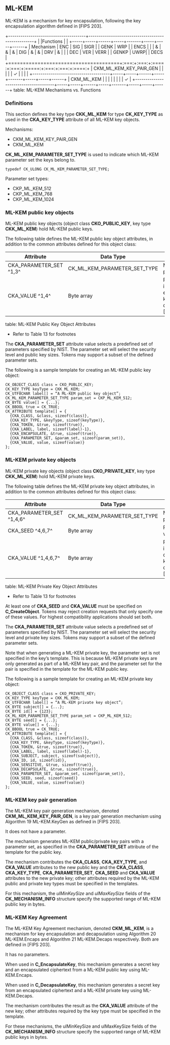 ## ML-KEM

ML-KEM is a mechanism for key encapsulation, following the key encapsulation
algorithm defined in [FIPS 203].

+--------------------------------------+---------------------------------------------------+
|                                      |Functions                                          |
|                                      +-----+-----+------+-----+-------+-----+-----+------+
| Mechanism                            | ENC | SIG | SIGR |     | GENK  | WRP |     | ENCS |
|                                      |  &  |  &  |  &   | DIG |   &   |  &  | DRV |  &   |
|                                      | DEC | VER | VERR |     | GENKP | UWRP|     | DECS |
+======================================+:===:+:===:+:====:+:===:+:=====:+:===:+:===:+:====:+
| CKM_ML_KEM_KEY_PAIR_GEN              |     |     |      |     |   ✓   |     |     |      |
+--------------------------------------+-----+-----+------+-----+-------+-----+-----+------+
| CKM_ML_KEM                           |     |     |      |     |       |     |     |  ✓   |
+--------------------------------------+-----+-----+------+-----+-------+-----+-----+------+
table: ML-KEM Mechanisms vs. Functions

### Definitions

This section defines the key type **CKK_ML_KEM** for type **CK_KEY_TYPE** as
used in the **CKA_KEY_TYPE** attribute of all ML-KEM key objects.

Mechanisms:

- CKM_ML_KEM_KEY_PAIR_GEN
- CKM_ML_KEM

**CK_ML_KEM_PARAMETER_SET_TYPE** is used to indicate which ML-KEM parameter set
the keys belong to.

~~~{.c}
typedef CK_ULONG CK_ML_KEM_PARAMETER_SET_TYPE;
~~~

Parameter set types:

- CKP_ML_KEM_512
- CKP_ML_KEM_768
- CKP_ML_KEM_1024
            
### ML-KEM public key objects

ML-KEM public key objects (object class **CKO_PUBLIC_KEY**, key type
**CKK_ML_KEM**) hold ML-KEM public keys.

The following table defines the ML-KEM public key object attributes, in addition
to the common attributes defined for this object class:

| Attribute               | Data Type                    | Meaning           |
|-------------------------|------------------------------|-------------------|
| CKA_PARAMETER_SET ^1,3^ | CK_ML_KEM_PARAMETER_SET_TYPE | ML-KEM parameter set |
| CKA_VALUE ^1,4^         | Byte array                   | Public value i.e. encapsulation key ek as defined in [FIPS 203] |
table: ML-KEM Public Key Object Attributes

- Refer to Table 13 for footnotes

The **CKA_PARAMETER_SET** attribute value selects a predefined set of parameters
specified by NIST. The parameter set will select the security level and public
key sizes. Tokens may support a subset of the defined parameter sets.

The following is a sample template for creating an ML-KEM public key object:

~~~{.c}
CK_OBJECT_CLASS class = CKO_PUBLIC_KEY;
CK_KEY_TYPE keyType = CKK_ML_KEM;
CK_UTF8CHAR label[] = “A ML-KEM public key object”;
CK_ML_KEM_PARAMETER_SET_TYPE param_set = CKP_ML_KEM_512;
CK_BYTE value[] = {...};
CK_BBOOL true = CK_TRUE;
CK_ATTRIBUTE template[] = {
  {CKA_CLASS, &class, sizeof(class)},
  {CKA_KEY_TYPE, &keyType, sizeof(keyType)},
  {CKA_TOKEN, &true, sizeof(true)},
  {CKA_LABEL, label, sizeof(label)-1},
  {CKA_ENCAPSULATE, &true, sizeof(true)},
  {CKA_PARAMETER_SET, &param_set, sizeof(param_set)},
  {CKA_VALUE, value, sizeof(value)}
};
~~~

### ML-KEM private key objects


ML-KEM private key objects (object class **CKO_PRIVATE_KEY**, key type
**CKK_ML_KEM**) hold ML-KEM private keys.

The following table defines the ML-KEM private key object attributes, in
addition to the common attributes defined for this object class:

| Attribute                 | Data Type                    | Meaning         |
|---------------------------|------------------------------|-----------------|
| CKA_PARAMETER_SET ^1,4,6^ | CK_ML_KEM_PARAMETER_SET_TYPE | ML-KEM parameter set |
| CKA_SEED ^4,6,7^          | Byte array                   | Randomness value (d||z) as defined in ML-KEM.Keygen in [FIPS 203] |
| CKA_VALUE ^1,4,6,7^       | Byte array                   | Private value i.e. decapsulation key dk as defined in [FIPS 203] |
table: ML-KEM Private Key Object Attributes

- Refer to Table 13 for footnotes

At least one of **CKA_SEED** and **CKA_VALUE** must be specified on
**C_CreateObject**. Tokens may reject creation requests that only specify one of
these values. For highest compatibility applications should set both.

The **CKA_PARAMETER_SET** attribute value selects a predefined set of parameters
specified by NIST. The parameter set will select the security level and private
key sizes. Tokens may support a subset of the defined parameter sets.

Note that when generating a ML-KEM private key, the parameter set is not
specified in the key’s template. This is because ML-KEM private keys are only
generated as part of a ML-KEM key pair, and the parameter set for the pair is
specified in the template for the ML-KEM public key.

The following is a sample template for creating an ML-KEM private key object:

~~~{.c}
CK_OBJECT_CLASS class = CKO_PRIVATE_KEY;
CK_KEY_TYPE keyType = CKK_ML_KEM;
CK_UTF8CHAR label[] = “A ML-KEM private key object”;
CK_BYTE subject[] = {...};
CK_BYTE id[] = {123};
CK_ML_KEM_PARAMETER_SET_TYPE param_set = CKP_ML_KEM_512;
CK_BYTE seed[] = {...};
CK_BYTE value[] = {...};
CK_BBOOL true = CK_TRUE;
CK_ATTRIBUTE template[] = {
  {CKA_CLASS, &class, sizeof(class)},
  {CKA_KEY_TYPE, &keyType, sizeof(keyType)},
  {CKA_TOKEN, &true, sizeof(true)},
  {CKA_LABEL, label, sizeof(label)-1},
  {CKA_SUBJECT, subject, sizeof(subject)},
  {CKA_ID, id, sizeof(id)},
  {CKA_SENSITIVE, &true, sizeof(true)},
  {CKA_DECAPSULATE, &true, sizeof(true)},
  {CKA_PARAMETER_SET, &param_set, sizeof(param_set)},
  {CKA_SEED, seed, sizeof(seed)}
  {CKA_VALUE, value, sizeof(value)}
};
~~~

### ML-KEM key pair generation

The ML-KEM key pair generation mechanism, denoted **CKM_ML_KEM_KEY_PAIR_GEN**,
is a key pair generation mechanism using Algorithm 19 ML-KEM.KeyGen as defined
in [FIPS 203].

It does not have a parameter.

The mechanism generates ML-KEM public/private key pairs with a parameter set, as
specified in the **CKA_PARAMETER_SET** attribute of the template for the public
key.

The mechanism contributes the **CKA_CLASS**, **CKA_KEY_TYPE**, and **CKA_VALUE**
attributes to the new public key and the **CKA_CLASS**, **CKA_KEY_TYPE**,
**CKA_PARAMETER_SET**, **CKA_SEED** and **CKA_VALUE** attributes to the new
private key; other attributes required by the ML-KEM public and private key
types must be specified in the templates.

For this mechanism, the _ulMinKeySize_ and _ulMaxKeySize_ fields of the
**CK_MECHANISM_INFO** structure specify the supported range of ML-KEM public key
in bytes.
            
### ML-KEM Key Agreement

The ML-KEM Key Agreement mechanism, denoted **CKM_ML_KEM**, is a mechanism for
key encapsulation and decapsulation using Algorithm 20 ML-KEM.Encaps and
Algorithm 21 ML-KEM.Decaps respectively. Both are defined in [FIPS 203].

It has no parameters.

When used in **C_EncapsulateKey**, this mechanism generates a secret key and an
encapsulated ciphertext from a ML-KEM public key using ML-KEM.Encaps.

When used in **C_DecapsulateKey**, this mechanism generates a secret key from an
encapsulated ciphertext and a ML-KEM private key using ML-KEM.Decaps.

The mechanism contributes the result as the **CKA_VALUE** attribute of the new
key; other attributes required by the key type must be specified in the
template.

For these mechanisms, the ulMinKeySize and ulMaxKeySize fields of the
**CK_MECHANISM_INFO** structure specify the supported range of ML-KEM public
keys in bytes.
